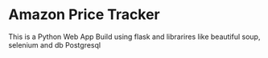 # Amazon Price Tracker
This is a Python Web App Build using flask and librarires like beautiful soup, selenium and db Postgresql
